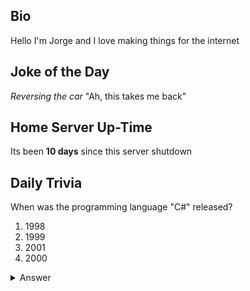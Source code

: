 ## Bio

Hello I'm Jorge and I love making things for the internet

## Joke of the Day

*Reversing the car* "Ah, this takes me back"

## Home Server Up-Time

Its been **10 days** since this server shutdown


## Daily Trivia

When was the programming language &quot;C#&quot; released?
 1. 1998
 2. 1999
 3. 2001
 4. 2000

<details>
  <summary>Answer</summary>
  2000
</details>
